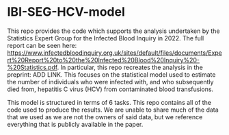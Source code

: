 # IBI-SEG-HCV-model

This repo provides the code which supports the analysis undertaken by the Statistics Expert Group for the Infected Blood Inquiry in 2022. The full report can be seen here: https://www.infectedbloodinquiry.org.uk/sites/default/files/documents/Expert%20Report%20to%20the%20Infected%20Blood%20Inquiry%20-%20Statistics.pdf. 
In particular, this repo recreates the analysis in the preprint: ADD LINK. This focuses on the statistical model used to estimate the number of individuals who were infected with, and who subsequently died from, hepatitis C virus (HCV) from contaminated blood transfusions.

This model is structured in terms of 6 tasks. This repo contains all of the code used to produce the results. We are unable to share much of the data that we used as we are not the owners of said data, but we reference everything that is publicly available in the paper.
